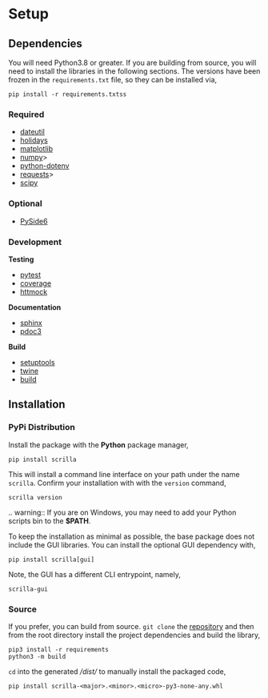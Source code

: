 # Setup

## Dependencies

You will need Python3.8 or greater. If you are building from source, you will need to install the libraries in the following sections. The versions have been frozen in the `requirements.txt` file, so they can be installed via,

```shell
pip install -r requirements.txtss
```

### Required
- [dateutil](https://dateutil.readthedocs.io/en/stable/index.html)
- [holidays](https://pypi.org/project/holidays/)
- [matplotlib](https://pypi.org/project/matplotlib/)
- [numpy](https://pypi.org/project/numpy/)>
- [python-dotenv](https://pypi.org/project/python-dotenv/)
- [requests](https://pypi.org/project/requests/)>
- [scipy](https://pypi.org/project/scipy/)

### Optional
- [PySide6](https://pypi.org/project/PySide6/)

### Development

**Testing**
- [pytest](https://pypi.org/project/pytest/)
- [coverage](https://pypi.org/project/coverage/)
- [httmock](https://pypi.org/project/httmock/)

**Documentation**
- [sphinx](https://pypi.org/project/Sphinx/)
- [pdoc3](https://pypi.org/project/pdoc3/)

**Build**
- [setuptools](https://pypi.org/project/setuptools/)
- [twine](https://pypi.org/project/twine/)
- [build](https://pypi.org/project/build/)

## Installation

### PyPi Distribution

Install the package with the <b>Python</b> package manager,

```shell
pip install scrilla
``` 

This will install a command line interface on your path under the name `scrilla`. Confirm your installation with with the `version` command,

```shell
scrilla version
```

.. warning::
    If you are on Windows, you may need to add your Python scripts bin to the **$PATH**.

To keep the installation as minimal as possible, the base package does not include the GUI libraries. You can install the optional GUI dependency with,

```shell
pip install scrilla[gui]
```

Note, the GUI has a different CLI entrypoint, namely,

```shell
scrilla-gui
```

### Source

If you prefer, you can build from source. `git clone` the [repository](https://github.com/chinchalinchin/scrilla) and then from the root directory install the project dependencies and build the library,

```shell
pip3 install -r requirements
python3 -m build
```

`cd` into the generated <i>/dist/</i>  to manually install the packaged code,

```
pip install scrilla-<major>.<minor>.<micro>-py3-none-any.whl
```